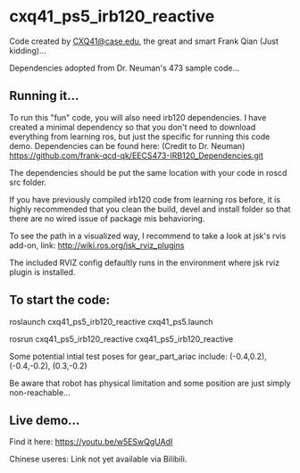 # cxq41_ps5_irb120_reactive

Code created by CXQ41@case.edu, the great and smart Frank Qian (Just kidding)...

Dependencies adopted from Dr. Neuman's 473 sample code...

## Running it...

To run this "fun" code, you will also need irb120 dependencies. I have created a minimal dependency so that you don't need to download everything from learning ros, but just the specific for running this code demo. Dependencies can be found here: (Credit to Dr. Neuman)
https://github.com/frank-qcd-qk/EECS473-IRB120_Dependencies.git

The dependencies should be put the same location with your code in roscd src folder.

If you have previously compiled irb120 code from learning ros before, it is highly recommended that you clean the build, devel and install folder so that there are no wired issue of package mis behavioring.

To see the path in a visualized way, I recommend to take a look at jsk's rvis add-on, link: 
http://wiki.ros.org/jsk_rviz_plugins

The included RVIZ config defaultly runs in the environment where jsk rviz plugin is installed.

## To start the code:

roslaunch cxq41_ps5_irb120_reactive cxq41_ps5.launch

rosrun cxq41_ps5_irb120_reactive cxq41_ps5_irb120_reactive

Some potential intial test poses for gear_part_ariac include: (-0.4,0.2), (-0.4,-0.2), (0.3,-0.2)

Be aware that robot has physical limitation and some position are just simply non-reachable...

## Live demo...
Find it here:
https://youtu.be/w5ESwQgUAdI

Chinese useres:
Link not yet available via Bilibili.
